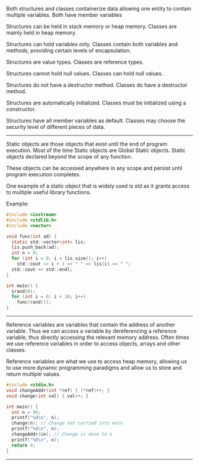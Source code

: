 Both structures and classes containerize data allowing one entity to contain multiple variables.
Both have member variables


Structures can be held in stack memory or heap memory.
Classes are mainly held in heap memory.

Structures can hold variables only.
Classes contain both variables and methods, providing certain levels of encapsulation.

Structures are value types.
Classes are reference types.

Structures cannot hold null values.
Classes can hold null values.

Structures do not have a destructor method.
Classes do have a destructor method.

Structures are automatically initialized.
Classes must be initialized using a constructor.

Structures have all member variables as default.
Classes may choose the security level of different pieces of data.

---

Static objects are those objects that exist until the end of program execution.
Most of the time Static objects are Global Static objects. Static objects declared beyond the scope of any function.

These objects can be accessed anywhere in any scope and persist until program execution completes.

One example of a static object that is widely used is std as it grants access to multiple useful library functions.

Example:

```c
#include <iostream>
#include <stdlib.h>
#include <vector>

void func(int ad) {
  static std::vector<int> lis;
  lis.push_back(ad);
  int n = 0;
  for (int i = 0; i < lis.size(); i++)
    std::cout << i + 1 << " " << lis[i] << " ";
  std::cout << std::endl;
}

int main() {
  srand(0);
  for (int i = 0; i < 10; i++)
    func(rand());
}
```

---

Reference variables are variables that contain the address of another variable.
Thus we can access a variable by dereferencing a reference variable, thus directly accessing the relevant memory address.
Often times we use reference variables in order to access objects, arrays and other classes.

Reference variables are what we use to access heap memory, allowing us to use more dynamic programming paradigms and allow us to store and return multiple values.

```c
#include <stdio.h>
void changeAddr(int *ref) { (*ref)++; }
void change(int val) { val++; }

int main() {
  int n = 90;
  printf("%d\n", n);
  change(n); // Change not carried into main
  printf("%d\n", n);
  changeAddr(&n); // Change is done to n
  printf("%d\n", n);
  return 0;
}
```
---
